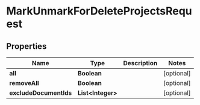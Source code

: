 

# MarkUnmarkForDeleteProjectsRequest


## Properties

Name | Type | Description | Notes
------------ | ------------- | ------------- | -------------
**all** | **Boolean** |  |  [optional]
**removeAll** | **Boolean** |  |  [optional]
**excludeDocumentIds** | **List&lt;Integer&gt;** |  |  [optional]



